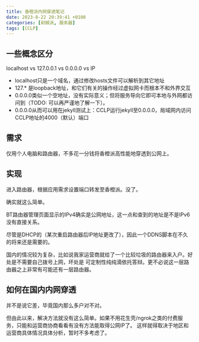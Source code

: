 ```yaml
---
title: 香橙派内网穿透笔记
date: 2023-8-22 20:39:41 +0100
categories: [剁椒派, 服务器]
tags: [CCLP]
---
```


## 一些概念区分

localhost vs 127.0.0.1 vs 0.0.0.0 vs IP

- localhost只是一个域名，通过修改hosts文件可以解析到其它地址
- 127.* 是loopback地址，和它们有关的操作经过虚拟网卡而根本不和外界交互
- 0.0.0.0类似一个空地址，没有实际意义；但将服务导向它即可本地与外网都访问到（TODO: 可以再严谨地了解一下）。
- 0.0.0.0从而可以用在jekyll测试上：CCLP运行jekyll至0.0.0.0，局域网内访问CCLP地址的4000（默认）端口

## 需求

仅用个人电脑和路由器，不多花一分钱将香橙派高性能地穿透到公网上。

## 实现

进入路由器，根据应用需求设置端口转发至香橙派。没了。

确实就这么简单。

BT路由器管理页面显示的IPv4确实是公网地址，这一点和查到的地址是不是IPv6没有直接关系。

尽管是DHCP的（某次重启路由器后IP地址更改了），因此一个DDNS脚本在不久的将来还是需要的。

国内的情况较为复杂，比如说我家运营商就给了一个比较垃圾的路由器来入户。好处是不需要自己拨号上网，坏处是
可定制性纯纯滴依托答辩。更不必说这一层路由器之上非常有可能还有一层路由器。

## 如何在国内内网穿透

并不是说它差，毕竟国内那么多户对不对。

但由此以来，解决方法就没有这么简单。如果不用花生壳/ngrok之类的付费服务，只能和运营商协商看看有没有方法能取得公网IP了。
这样就得取决于地区和运营商具体情况具体分析，暂时不多考虑了。
